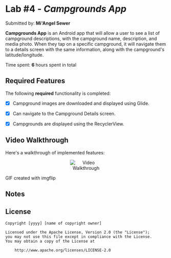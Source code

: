 # Lab #4 - *Campgrounds App*

Submitted by: **Mi'Angel Sewer**

**Campgrounds App** is an Android app that will allow a user to see a list of campground descriptions, with the campground name, description, and media photo. When they tap on a specific campground, it will navigate them to a details screen with the same information, along with the campground's latitude/longitude.

Time spent: **6** hours spent in total

## Required Features

The following **required** functionality is completed:

* [x] Campground images are downloaded and displayed using Glide.
* [x] Can navigate to the Campground Details screen.
* [x] Campgrounds are displayed using the RecyclerView.


## Video Walkthrough

Here's a walkthrough of implemented features:

<p align="center">
  <img src="https://imgflip.com/a6jgp7.gif" alt="Video Walkthrough" style="max-width:100; height:auto;" />
</p>


<!-- Replace this with whatever GIF tool you used! -->
GIF created with imgflip  
<!--[imgflip](https://imgflip.com/gif-maker)-->

## Notes

## License

    Copyright [yyyy] [name of copyright owner]

    Licensed under the Apache License, Version 2.0 (the "License");
    you may not use this file except in compliance with the License.
    You may obtain a copy of the License at

        http://www.apache.org/licenses/LICENSE-2.0
